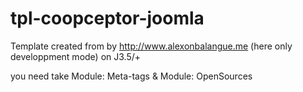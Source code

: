 # tpl-coopceptor-joomla
Template created from by http://www.alexonbalangue.me (here only developpment mode) on J3.5/+

you need take Module: Meta-tags & Module: OpenSources